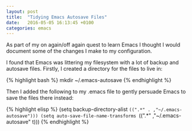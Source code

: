 ```yaml
---
layout: post
title:  "Tidying Emacs Autosave Files"
date:   2016-05-05 16:13:45 +0100
categories: emacs
---
```

As part of my on again/off again quest to learn Emacs I thought I would document some of the changes I make to my configuration.

I found that Emacs was littering my filesystem with a lot of backup and autosave files. Firstly, I created a directory for the files to live in:

{% highlight bash %}
mkdir ~/.emacs-autosave
{% endhighlight %}

Then I added the following to my .emacs file to gently persuade Emacs to save the files there instead:

{% highlight elisp %}
(setq backup-directory-alist
      `((".*" . ,"~/.emacs-autosave")))
(setq auto-save-file-name-transforms
      `((".*" ,"~/.emacs-autosave" t)))
{% endhighlight %}
